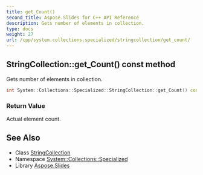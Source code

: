 ```yaml
---
title: get_Count()
second_title: Aspose.Slides for C++ API Reference
description: Gets number of elements in collection.
type: docs
weight: 27
url: /cpp/system.collections.specialized/stringcollection/get_count/
---
```

## StringCollection::get_Count() const method


Gets number of elements in collection.

```cpp
int System::Collections::Specialized::StringCollection::get_Count() const
```


### Return Value

Actual element count.

## See Also

* Class [StringCollection](./)
* Namespace [System::Collections::Specialized](../)
* Library [Aspose.Slides](../../)